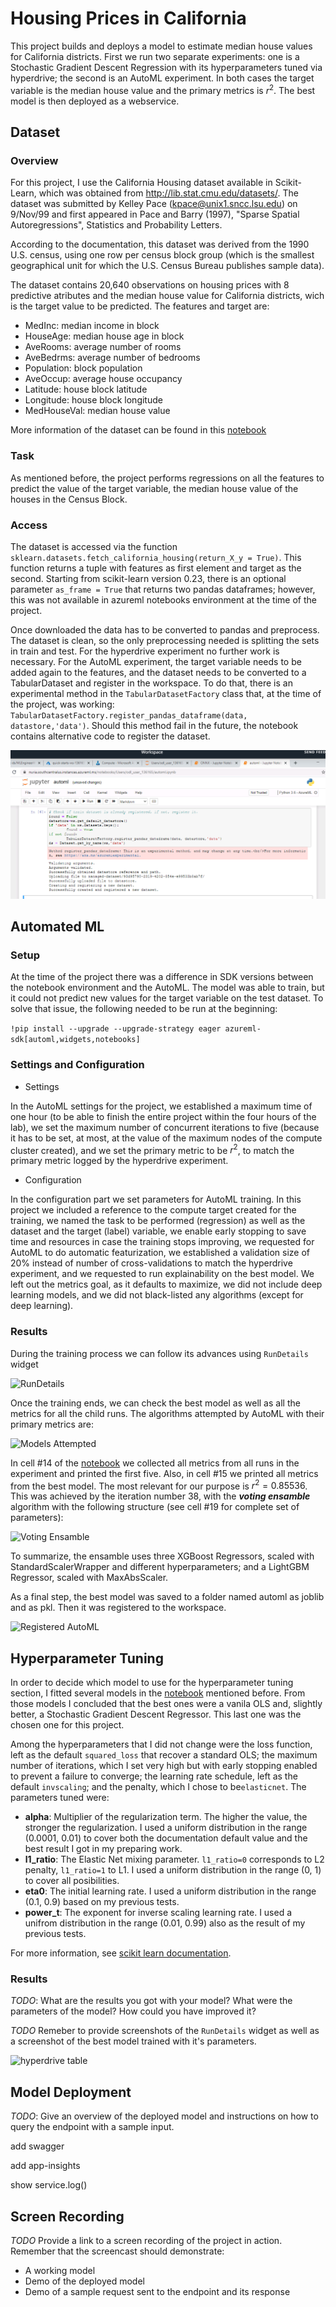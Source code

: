 # Housing Prices in California

This project builds and deploys a model to estimate median house values for California districts. First we run two separate experiments: one is a Stochastic Gradient Descent Regression with its hyperparameters tuned via hyperdrive; the second is an AutoML experiment. In both cases the target variable is the median house value and the primary metrics is $r^2$. The best model is then deployed as a webservice.

## Dataset

### Overview

For this project, I use the California Housing dataset available in Scikit-Learn, which was obtained from http://lib.stat.cmu.edu/datasets/. The dataset was submitted by Kelley Pace (kpace@unix1.sncc.lsu.edu) on 9/Nov/99 and first appeared in Pace and Barry (1997), "Sparse Spatial Autoregressions", Statistics and Probability Letters.

According to the documentation, this dataset was derived from the 1990 U.S. census, using one row per census block group (which is the smallest geographical unit for which the U.S. Census Bureau publishes sample data).

The dataset contains 20,640 observations on housing prices with 8 predictive atributes and the median house value for California districts, wich is the target value to be predicted. The features and target are:

* MedInc: median income in block
* HouseAge: median house age in block
* AveRooms: average number of rooms
* AveBedrms: average number of bedrooms
* Population: block population
* AveOccup: average house occupancy
* Latitude: house block latitude
* Longitude: house block longitude
* MedHouseVal: median house value

More information of the dataset can be found in this [notebook](sklearn_california_dataset.ipynb)

### Task

As mentioned before, the project performs regressions on all the features to predict the value of the target variable, the median house value of the houses in the Census Block.

### Access

The dataset is accessed via the function ````sklearn.datasets.fetch_california_housing(return_X_y = True)````. This function returns a tuple with features as first element and target as the second. Starting from scikit-learn version 0.23, there is an optional parameter ```as_frame = True``` that returns two pandas dataframes; however, this was not available in azureml notebooks environment at the time of the project.

Once downloaded the data has to be converted to pandas and preprocess. The dataset is clean, so the only preprocessing needed is splitting the sets in train and test. For the hyperdrive experiment no further work is necessary. For the AutoML experiment, the target variable needs to be added again to the features, and the dataset needs to be converted to a TabularDataset and register in the workspace. To do that, there is an experimental method in the ```TabularDatasetFactory``` class that, at the time of the project, was working: ```TabularDatasetFactory.register_pandas_dataframe(data, datastore,'data')```. Should this method fail in the future, the notebook contains alternative code to register the dataset.

![Registered Dataset](./img/registerDataset.png)

## Automated ML

### Setup

At the time of the project there was a difference in SDK versions between the notebook environment and the AutoML. The model was able to train, but it could not predict new values for the target variable on the test dataset. To solve that issue, the following needed to be run at the beginning:

```!pip install --upgrade --upgrade-strategy eager azureml-sdk[automl,widgets,notebooks]```

### Settings and Configuration

- Settings

In the AutoML settings for the project, we established a maximum time of one hour (to be able to finish the entire project within the four hours of the lab), we set the maximum number of concurrent iterations to five (because it has to be set, at most, at the value of the maximum nodes of the compute cluster created), and we set the primary metric to be $r^2$, to match the primary metric logged by the hyperdrive experiment.

- Configuration

In the configuration part we set parameters for AutoML training. In this project we included a reference to the compute target created for the training, we named the task to be performed (regression) as well as the dataset and the target (label) variable, we enable early stopping to save time and resources in case the training stops improving, we requested for AutoML to do automatic featurization, we established a validation size of 20% instead of number of cross-validations to match the hyperdrive experiment, and we requested to run explainability on the best model. We left out the metrics goal, as it defaults to maximize, we did not include deep learning models, and we did not black-listed any algorithms (except for deep learning).

### Results

During the training process we can follow its advances using ```RunDetails``` widget

![RunDetails](./img/runDetails.gif)

Once the training ends, we can check the best model as well as all the metrics for all the child runs. The algorithms attempted by AutoML with their primary metrics are:

![Models Attempted](./img/modelsAttempted.png)

In cell #14 of the [notebook](automl.ipynb) we collected all metrics from all runs in the experiment and printed the first five. Also, in cell #15 we printed all metrics from the best model. The most relevant for our purpose is $r^2=0.85536$. This was achieved by the iteration number 38, with the ***voting ensamble*** algorithm with the following structure (see cell #19 for complete set of parameters):

![Voting Ensamble](./img/votingEnsamble.png)

To summarize, the ensamble uses three XGBoost Regressors, scaled with StandardScalerWrapper and different hyperparameters; and a LightGBM Regressor, scaled with MaxAbsScaler.

As a final step, the best model was saved to a folder named automl as joblib and as pkl. Then it was registered to the workspace.

![Registered AutoML](./img/registerAutoML.gif)

## Hyperparameter Tuning

In order to decide which model to use for the hyperparameter tuning section, I fitted several models in the [notebook](sklearn_california_dataset.ipynb) mentioned before. From those models I concluded that the best ones were a vanila OLS and, slightly better, a Stochastic Gradient Descent Regressor. This last one was the chosen one for this project. 

Among the hyperparameters that I did not change were the loss function, left as the default `squared_loss` that recover a standard OLS; the maximum number of iterations, which I set very high but with early stopping enabled to prevent a failure to converge; the learning rate schedule, left as the default `invscaling`; and the penalty, which I chose to be`elasticnet`. The parameters tuned were:

* **alpha**: Multiplier of the regularization term. The higher the value, the stronger the regularization. I used a uniform distribution in the range (0.0001, 0.01) to cover both the documentation default value and the best result I got in my preparing work.
* **l1_ratio**: The Elastic Net mixing parameter. ``l1_ratio=0`` corresponds to L2 penalty, `l1_ratio=1` to L1. I used a uniform distribution in the range (0, 1) to cover all posibilities.
* **eta0**: The initial learning rate. I used a uniform distribution in the range (0.1, 0.9) based on my previous tests.
* **power_t**: The exponent for inverse scaling learning rate. I used a unifrom distribution in the range (0.01, 0.99) also as the result of my previous tests.

For more information, see [scikit learn documentation](https://scikit-learn.org/stable/modules/generated/sklearn.linear_model.SGDRegressor.htm).

### Results


*TODO*: What are the results you got with your model? What were the parameters of the model? How could you have improved it?

*TODO* Remeber to provide screenshots of the `RunDetails` widget as well as a screenshot of the best model trained with it's parameters.


![hyperdrive table](./img/hyperTable.png)


## Model Deployment

*TODO*: Give an overview of the deployed model and instructions on how to query the endpoint with a sample input.

add swagger

add app-insights

show service.log()

## Screen Recording

*TODO* Provide a link to a screen recording of the project in action. Remember that the screencast should demonstrate:

- A working model
- Demo of the deployed  model
- Demo of a sample request sent to the endpoint and its response
